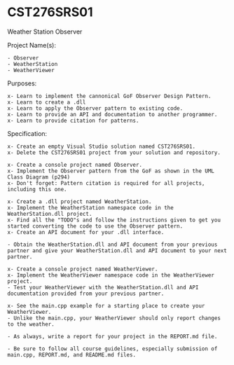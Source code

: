 # CST276SRS01
Weather Station Observer


Project Name(s):  

    - Observer  
    - WeatherStation  
    - WeatherViewer  


Purposes:  

    x- Learn to implement the cannonical GoF Observer Design Pattern.  
    x- Learn to create a .dll  
    x- Learn to apply the Observer pattern to existing code.  
    x- Learn to provide an API and documentation to another programmer.  
    x- Learn to provide citation for patterns.  


Specification:  

    x- Create an empty Visual Studio solution named CST276SRS01.  
    x- Delete the CST276SRS01 project from your solution and repository.  

    x- Create a console project named Observer.  
    x- Implement the Observer pattern from the GoF as shown in the UML Class Diagram (p294)  
    x- Don't forget: Pattern citation is required for all projects, including this one.  

    x- Create a .dll project named WeatherStation.  
    x- Implement the WeatherStation namespace code in the WeatherStation.dll project.  
    x- Find all the "TODO"s and follow the instructions given to get you started converting the code to use the Observer pattern.  
    x- Create an API document for your .dll interface.  

    - Obtain the WeatherStation.dll and API document from your previous partner and give your WeatherStation.dll and API document to your next partner.  

    x- Create a console project named WeatherViewer.  
    x- Implement the WeatherViewer namespace code in the WeatherViewer project.  
    - Test your WeatherViewer with the WeatherStation.dll and API documentation provided from your previous partner.  

    x- See the main.cpp example for a starting place to create your WeatherViewer.  
    - Unlike the main.cpp, your WeatherViewer should only report changes to the weather.  

    - As always, write a report for your project in the REPORT.md file.  

    - Be sure to follow all course guidelines, especially submission of main.cpp, REPORT.md, and README.md files.  


###